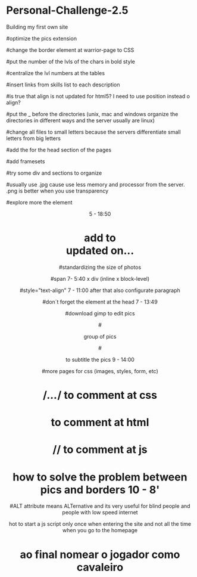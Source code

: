 # Personal-Challenge-2.5
Building my first own site

#optimize the pics extension

#change the border element at warrior-page to CSS

#put the number of the lvls of the chars in bold style

#centralize the lvl numbers at the tables

#insert links from skills list to each description

#is true that align is not updated for html5? I need to use position instead o align?

#put the _ before the directories (unix, mac and windows organize the directories in different ways and the server usually are linux)

#change all files to small letters because the servers differentiate small letters from big letters

#add the <meta charset="UTF-8"/> for the head section of the pages

#add framesets

#try some div and sections to organize

#usually use .jpg cause use less memory and processor from the server. .png is better when you use transparency

#explore more the element <header> 5 - 18:50

# add to <footer> updated on...

#standardizing the size of photos

#span 7- 5:40 x div (inline x block-level)

#style="text-align" 7 - 11:00 after that also configurate paragraph

#don´t forget the element <style></style> at the head 7 - 13:49

#download gimp to edit pics

#<figure></figure> group of pics

#<figcaption></figcaption> to subtitle the pics 9 - 14:00

#more pages for css (images, styles, form, etc)

# /*...*/ to comment at css

# <!--...--> to comment at html

# // to comment at js

# how to solve the problem between pics and borders 10 - 8'

#ALT attribute means ALTernative and its very useful for blind people and people with low speed internet

hot to start a js script only once when entering the site and not all the time when you go to the homepage

# ao final nomear o jogador como cavaleiro